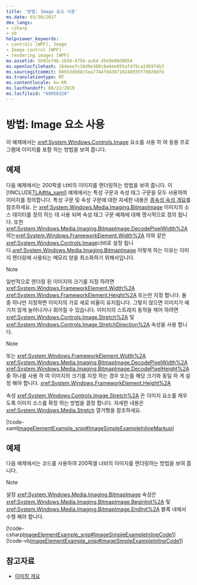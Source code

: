 ```yaml
---
title: '방법: Image 요소 사용'
ms.date: 03/30/2017
dev_langs:
- csharp
- vb
helpviewer_keywords:
- controls [WPF], Image
- Image control [WPF]
- rendering images [WPF]
ms.assetid: 5b92e74b-1b56-4756-ac64-d5e9e08d9854
ms.openlocfilehash: 164eee7c10d9e388c6e6ee695af479ca2d6974b3
ms.sourcegitcommit: 68653db98c5ea7744fd438710248935f70020dfb
ms.translationtype: MT
ms.contentlocale: ko-KR
ms.lasthandoff: 08/22/2019
ms.locfileid: "69958320"
---
```

# <a name="how-to-use-the-image-element"></a>방법: Image 요소 사용
이 예제에서는 <xref:System.Windows.Controls.Image> 요소를 사용 하 여 응용 프로그램에 이미지를 포함 하는 방법을 보여 줍니다.  
  
## <a name="example"></a>예제  
 다음 예제에서는 200픽셀 너비의 이미지를 렌더링하는 방법을 보여 줍니다. 이 [!INCLUDE[TLA#tla_xaml](../../../../includes/tlasharptla-xaml-md.md)] 예제에서는 특성 구문과 속성 태그 구문을 모두 사용하여 이미지를 정의합니다. 특성 구문 및 속성 구문에 대한 자세한 내용은 [종속성 속성 개요](../advanced/dependency-properties-overview.md)를 참조하세요. 는 <xref:System.Windows.Media.Imaging.BitmapImage> 이미지의 소스 데이터를 정의 하는 데 사용 되며 속성 태그 구문 예제에 대해 명시적으로 정의 됩니다. 또한 <xref:System.Windows.Media.Imaging.BitmapImage.DecodePixelWidth%2A> 의는<xref:System.Windows.FrameworkElement.Width%2A> 의와 같은 <xref:System.Windows.Controls.Image>너비로 설정 됩니다.<xref:System.Windows.Media.Imaging.BitmapImage> 이렇게 하는 이유는 이미지 렌더링에 사용되는 메모리 양을 최소화하기 위해서입니다.  
  
> [!NOTE]
> 일반적으로 렌더링 된 이미지의 크기를 지정 하려면 <xref:System.Windows.FrameworkElement.Width%2A> <xref:System.Windows.FrameworkElement.Height%2A> 또는만 지정 합니다. 둘 중 하나만 지정하면 이미지의 가로 세로 비율이 유지됩니다. 그렇지 않으면 이미지가 예기치 않게 늘어나거나 휘어질 수 있습니다. 이미지의 스트레치 동작을 제어 하려면 <xref:System.Windows.Controls.Image.Stretch%2A> 및 <xref:System.Windows.Controls.Image.StretchDirection%2A> 속성을 사용 합니다.  
  
> [!NOTE]
> 또는 <xref:System.Windows.FrameworkElement.Width%2A> <xref:System.Windows.Media.Imaging.BitmapImage.DecodePixelWidth%2A> <xref:System.Windows.Media.Imaging.BitmapImage.DecodePixelHeight%2A> 중 하나를 사용 하 여 이미지의 크기를 지정 하는 경우 또는를 해당 크기와 동일 하 게 설정 해야 합니다. <xref:System.Windows.FrameworkElement.Height%2A>  
  
 속성 <xref:System.Windows.Controls.Image.Stretch%2A> 은 이미지 요소를 채우도록 이미지 소스를 확장 하는 방법을 결정 합니다. 자세한 내용은 <xref:System.Windows.Media.Stretch> 열거형을 참조하세요.  
  
 [!code-xaml[ImageElementExample_snip#ImageSimpleExampleInlineMarkup](~/samples/snippets/csharp/VS_Snippets_Wpf/ImageElementExample_snip/CSharp/ImageSimpleExample.xaml#imagesimpleexampleinlinemarkup)]  
  
## <a name="example"></a>예제  
 다음 예제에서는 코드를 사용하여 200픽셀 너비의 이미지를 렌더링하는 방법을 보여 줍니다.  
  
> [!NOTE]
> 설정 <xref:System.Windows.Media.Imaging.BitmapImage> 속성은 <xref:System.Windows.Media.Imaging.BitmapImage.BeginInit%2A> 및 <xref:System.Windows.Media.Imaging.BitmapImage.EndInit%2A> 블록 내에서 수행 해야 합니다.  
  
 [!code-csharp[ImageElementExample_snip#ImageSimpleExampleInlineCode1](~/samples/snippets/csharp/VS_Snippets_Wpf/ImageElementExample_snip/CSharp/ImageSimpleExample.xaml.cs#imagesimpleexampleinlinecode1)]
 [!code-vb[ImageElementExample_snip#ImageSimpleExampleInlineCode1](~/samples/snippets/visualbasic/VS_Snippets_Wpf/ImageElementExample_snip/VB/ImageSimpleExample.xaml.vb#imagesimpleexampleinlinecode1)]  
  
## <a name="see-also"></a>참고자료

- [이미징 개요](../graphics-multimedia/imaging-overview.md)
